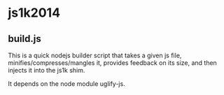 # js1k2014

## build.js

This is a quick nodejs builder script that takes a given js file, 
minifies/compresses/mangles it, provides feedback on its size, and 
then injects it into the js1k shim.

It depends on the node module uglify-js.
